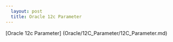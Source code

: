 ```yaml
---
  layout: post
  title: Oracle 12c Parameter
---
```


[Oracle 12c Parameter] (Oracle/12C_Parameter/12C_Parameter.md)
